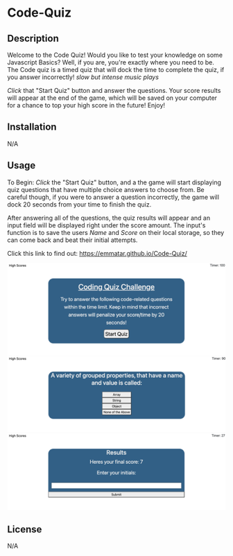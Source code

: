 # Code-Quiz

## Description

Welcome to the Code Quiz! Would you like to test your knowledge on some Javascript Basics? Well, if you are, you're exactly where you need to be. The Code quiz is a timed quiz that will dock the time to complete the quiz, if you answer incorrectly! *slow but intense music plays*

*Click* that "Start Quiz" button and answer the questions. Your score results will appear at the end of the game, which will be saved on your computer for a chance to top your high score in the future! Enjoy!

 
## Installation

N/A

## Usage



To Begin: *Click* the "Start Quiz" button, and a the game will start displaying quiz questions that have multiple choice answers to choose from. Be careful though, if you were to answer a question incorrectly, the game will dock 20 seconds from your time to finish the quiz.

After answering all of the questions, the quiz results will appear and an input field will be displayed right under the score amount. The input's function is to save the users *Name* and *Score* on their local storage, so they can come back and beat their initial attempts.



Click this link to find out: https://emmatar.github.io/Code-Quiz/

![Screenshot1 of Code Quiz](/assets/images/img1.png)
![Screenshot2 of Code Quiz](/assets/images/img2.png)
![Screenshot3 of Code Quiz](/assets/images/img3.png)

## License

 N/A



